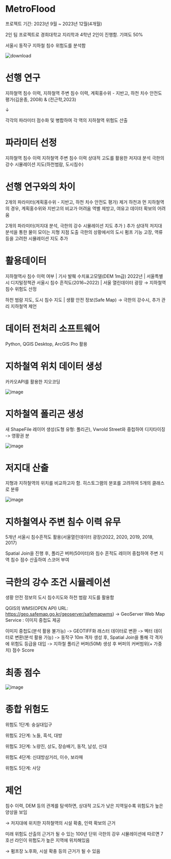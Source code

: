 # MetroFlood

프로젝트 기간: 2023년 9월 ~ 2023년 12월(4개월)

2인 팀 프로젝트로 경희대학교 지리학과 4학년 2인이 진행함. 기여도 50%

서울시 동작구 지하철 침수 위험도를 분석함

![download](https://github.com/jinuew/MetroFlood/assets/141210846/90490134-8ecc-4ce1-8724-771af704e1e2)

# 선행 연구
지하철역 침수 이력, 지하철역 주변 침수 이력, 계획홍수위 - 지반고, 하천 치수 안전도 평가(김윤종, 2008) & (전근학,2023)

↓

각각의 파라미터 점수화 및 병합하여 각 역의 지하철역 위험도 산출




# 파라미터 선정

지하철역 침수 이력 
지하철역 주변 침수 이력
상대적 고도를 활용한 저지대 분석
극한의 강수 시뮬레이션 지도(하천범람, 도시침수)

# 선행 연구와의 차이


2개의 파라미터(계획홍수위 - 지반고, 하천 치수 안전도 평가) 제거
하천과 먼 지하철역의 경우, 계획홍수위와 지반고의 비교가 어려움
역별 제방고, 여유고 데이터 확보의 어려움



2개의 파라미터(저지대 분석, 극한의 강수 시뮬레이션 지도 추가 ) 추가
상대적 저지대 분석을 통한 물이 모이는 지형 지점 도출
극한의 상황에서의 도시 펌프 기능 고장, 역류 등을 고려한 시뮬레이션 지도 추가 



# 활용데이터


지하철역사 침수 이력 여부 | 기사 발췌
수치표고모델(DEM 1m급) 2022년 | 서울특별시 디지털정책관
서울시 침수 흔적도(2016~2022) | 서울 열린데이터 광장
→ 지하철역 침수 위험도 산정

하천 범람 지도, 도시 침수 지도  | 생활 안전 정보(Safe Map)
→ 극한의 강수시, 추가 관리 지하철역 제언



# 데이터 전처리 소프트웨어
Python, QGIS Desktop, ArcGIS Pro 활용


# 지하철역 위치 데이터 생성

카카오API를 활용한 지오코딩

![image](https://github.com/jinuew/MetroFlood/assets/141210846/44dd37d2-8e71-4b8f-abc1-2dab2f651dfe)

# 지하철역 폴리곤 생성

새 ShapeFile 레이어 생성(도형 유형: 폴리곤), Vwrold Street와 중첩하여 디지타이징 -> 영황권 분

![image](https://github.com/jinuew/MetroFlood/assets/141210846/d5356d98-fe2b-4476-90f6-8e2a40f4dcd2)

# 저지대 산출

지형과 지하철역의 위치를 비교하고자 함. 히스토그램의 분포를 고려하여 5개의 클래스로 분류

![image](https://github.com/jinuew/MetroFlood/assets/141210846/d854f1e9-f917-4aae-a093-2af80b05097b)


# 지하철역사 주변 침수 이력 유무
5개년 서울시 침수흔적도 활용(서울열린데이터 광장(2022, 2020, 2019, 2018, 2017)

Spatial Join을 진행 후, 폴리곤 버퍼(50미터)와 침수 흔적도 레이어 중첩하여 주변 지역 침수 점수 산출하여 스코어 부여

# 극한의 강수 조건 시뮬레이션

생황 안전 정보의 도시 침수지도와 하천 범람 지도를 활용함

QGIS의 WMS(OPEN API)
URL: https://geo.safemap.go.kr/geoserver/safemapwms) -> GeoServer Web Map Service : 이미지 중첩도 제공

이미지 중첩도(분석 활용 불가능) -> GEOTIFF화 래스터 데이터로 변환 -> 벡터 데이터로 변환(분석 활용 가능) -> 동작구 10m 격자 생성 후, Spatial Join을 통해 각 격자에 위험도 등급을 대입 -> 지하철 폴리곤 버퍼(50M) 생성 후 버퍼의 커버범위(+ 가중치) 점수 Score


# 최종 점수
![image](https://github.com/jinuew/MetroFlood/assets/141210846/ca5d9768-fb0a-41e4-8d02-6f9eff39c91b)


# 종합 위험도
위험도 1단계: 숭실대입구

위험도 2단계: 노들, 흑석, 대방

위험도 3단계: 노량진, 상도, 장승배기, 동작, 남성, 신대

위험도 4단계: 신대방삼거리, 이수, 보라매

위험도 5단계: 사당


# 제언
침수 이력, DEM 등의 관계를 탐색하면, 상대적 고도가 낮은 지역일수록 위험도가 높은 양상을 보임

→ 저지대에 위치한 지하철역의 시설 확충, 인력 확보의 근거



미래 위험도 산출의 근거가 될 수 있는 100년 단위 극한의 강우 시뮬레이션에 따르면 7호선 라인이 위험도가 높은 지역에 위치해있음

→ 펌프장 노후화, 시설 확충 등의 근거가 될 수 있음

